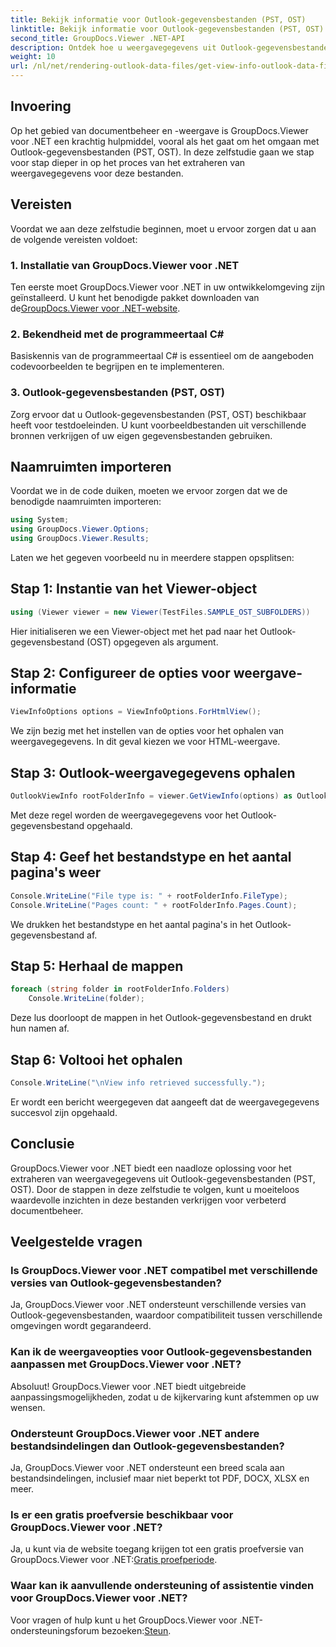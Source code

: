 ```yaml
---
title: Bekijk informatie voor Outlook-gegevensbestanden (PST, OST)
linktitle: Bekijk informatie voor Outlook-gegevensbestanden (PST, OST)
second_title: GroupDocs.Viewer .NET-API
description: Ontdek hoe u weergavegegevens uit Outlook-gegevensbestanden (PST, OST) kunt extraheren met GroupDocs.Viewer voor .NET. Verbeter moeiteloos uw mogelijkheden voor documentbeheer.
weight: 10
url: /nl/net/rendering-outlook-data-files/get-view-info-outlook-data-file/
---
```

## Invoering
Op het gebied van documentbeheer en -weergave is GroupDocs.Viewer voor .NET een krachtig hulpmiddel, vooral als het gaat om het omgaan met Outlook-gegevensbestanden (PST, OST). In deze zelfstudie gaan we stap voor stap dieper in op het proces van het extraheren van weergavegegevens voor deze bestanden.
## Vereisten
Voordat we aan deze zelfstudie beginnen, moet u ervoor zorgen dat u aan de volgende vereisten voldoet:
### 1. Installatie van GroupDocs.Viewer voor .NET
 Ten eerste moet GroupDocs.Viewer voor .NET in uw ontwikkelomgeving zijn geïnstalleerd. U kunt het benodigde pakket downloaden van de[GroupDocs.Viewer voor .NET-website](https://releases.groupdocs.com/viewer/net/).
### 2. Bekendheid met de programmeertaal C#
Basiskennis van de programmeertaal C# is essentieel om de aangeboden codevoorbeelden te begrijpen en te implementeren.
### 3. Outlook-gegevensbestanden (PST, OST)
Zorg ervoor dat u Outlook-gegevensbestanden (PST, OST) beschikbaar heeft voor testdoeleinden. U kunt voorbeeldbestanden uit verschillende bronnen verkrijgen of uw eigen gegevensbestanden gebruiken.

## Naamruimten importeren
Voordat we in de code duiken, moeten we ervoor zorgen dat we de benodigde naamruimten importeren:
```csharp
using System;
using GroupDocs.Viewer.Options;
using GroupDocs.Viewer.Results;
```

Laten we het gegeven voorbeeld nu in meerdere stappen opsplitsen:
## Stap 1: Instantie van het Viewer-object
```csharp
using (Viewer viewer = new Viewer(TestFiles.SAMPLE_OST_SUBFOLDERS))
```
Hier initialiseren we een Viewer-object met het pad naar het Outlook-gegevensbestand (OST) opgegeven als argument.
## Stap 2: Configureer de opties voor weergave-informatie
```csharp
ViewInfoOptions options = ViewInfoOptions.ForHtmlView();
```
We zijn bezig met het instellen van de opties voor het ophalen van weergavegegevens. In dit geval kiezen we voor HTML-weergave.
## Stap 3: Outlook-weergavegegevens ophalen
```csharp
OutlookViewInfo rootFolderInfo = viewer.GetViewInfo(options) as OutlookViewInfo;
```
Met deze regel worden de weergavegegevens voor het Outlook-gegevensbestand opgehaald.
## Stap 4: Geef het bestandstype en het aantal pagina's weer
```csharp
Console.WriteLine("File type is: " + rootFolderInfo.FileType);
Console.WriteLine("Pages count: " + rootFolderInfo.Pages.Count);
```
We drukken het bestandstype en het aantal pagina's in het Outlook-gegevensbestand af.
## Stap 5: Herhaal de mappen
```csharp
foreach (string folder in rootFolderInfo.Folders)
    Console.WriteLine(folder);
```
Deze lus doorloopt de mappen in het Outlook-gegevensbestand en drukt hun namen af.
## Stap 6: Voltooi het ophalen
```csharp
Console.WriteLine("\nView info retrieved successfully.");
```
Er wordt een bericht weergegeven dat aangeeft dat de weergavegegevens succesvol zijn opgehaald.

## Conclusie
GroupDocs.Viewer voor .NET biedt een naadloze oplossing voor het extraheren van weergavegegevens uit Outlook-gegevensbestanden (PST, OST). Door de stappen in deze zelfstudie te volgen, kunt u moeiteloos waardevolle inzichten in deze bestanden verkrijgen voor verbeterd documentbeheer.
## Veelgestelde vragen
### Is GroupDocs.Viewer voor .NET compatibel met verschillende versies van Outlook-gegevensbestanden?
Ja, GroupDocs.Viewer voor .NET ondersteunt verschillende versies van Outlook-gegevensbestanden, waardoor compatibiliteit tussen verschillende omgevingen wordt gegarandeerd.
### Kan ik de weergaveopties voor Outlook-gegevensbestanden aanpassen met GroupDocs.Viewer voor .NET?
Absoluut! GroupDocs.Viewer voor .NET biedt uitgebreide aanpassingsmogelijkheden, zodat u de kijkervaring kunt afstemmen op uw wensen.
### Ondersteunt GroupDocs.Viewer voor .NET andere bestandsindelingen dan Outlook-gegevensbestanden?
Ja, GroupDocs.Viewer voor .NET ondersteunt een breed scala aan bestandsindelingen, inclusief maar niet beperkt tot PDF, DOCX, XLSX en meer.
### Is er een gratis proefversie beschikbaar voor GroupDocs.Viewer voor .NET?
 Ja, u kunt via de website toegang krijgen tot een gratis proefversie van GroupDocs.Viewer voor .NET:[Gratis proefperiode](https://releases.groupdocs.com/).
### Waar kan ik aanvullende ondersteuning of assistentie vinden voor GroupDocs.Viewer voor .NET?
 Voor vragen of hulp kunt u het GroupDocs.Viewer voor .NET-ondersteuningsforum bezoeken:[Steun](https://forum.groupdocs.com/c/viewer/9).